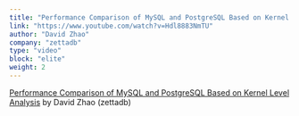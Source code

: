 ```yaml
---
title: "Performance Comparison of MySQL and PostgreSQL Based on Kernel Level Analysis"
link: "https://www.youtube.com/watch?v=Hdl8883NmTU"
author: "David Zhao"
company: "zettadb"
type: "video"
block: "elite"
weight: 2
---
```


[Performance Comparison of MySQL and PostgreSQL Based on Kernel Level Analysis](https://www.youtube.com/watch?v=Hdl8883NmTU) by David Zhao (zettadb)